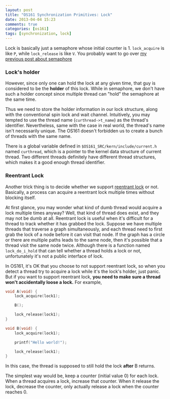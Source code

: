 ```yaml
---
layout: post
title: "OS161 Synchronization Primitives: Lock"
date: 2013-04-04 15:23
comments: true
categories: [os161]
tags: [synchronization, lock]
---
```


Lock is basically just a semaphore whose initial counter is 1. `lock_acquire` is
like `P`, while `lock_release` is like `V`. You probably want to go over 
[my previous post about semaphore][semaphore]

[semaphore]: /2013/04/04/os161-synchronization-primitives-semaphore

<!-- more -->

### Lock's holder

However, since only one can hold the lock at any given time, that guy is
considered to be the **holder** of this lock. While in semaphore, we don't have
such a holder concept since multiple thread can "hold" the semaphore at the same
time.

Thus we need to store the holder information in our lock structure, along with the
conventional spin lock and wait channel. Intuitively, you may tempted to use the
thread name (`curthread->t_name`) as the thread's identifier. Nevertheless, same
with the case in real world, the thread's name isn't necessarily unique. The 
OS161 doesn't forbidden us to create a bunch of threads with the same name.

There is a global variable defined in `$OS161_SRC/kern/include/current.h` named
`curthread`, which is a pointer to the kernel data structure of current thread.
Two different threads definitely have different thread structures, which makes
it a good enough thread identifier.

### Reentrant Lock

Another trick thing is to decide whether we support [reentrant lock][wiki] or not.
Basically, a process can acquire a reentrant lock multiple times without
blocking itself.

At first glance, you may wonder what kind of dumb thread would acquire a lock
multiple times anyway? Well, that kind of thread does exist, and they may not be
dumb at all. Reentrant lock is useful when it's difficult for a thread to track
whether it has grabbed the lock. Suppose we have multiple threads that traverse
a graph simultaneously, and each thread need to first grab the lock of a node
before it can visit that node. If the graph has a circle or there are multiple
paths leads to the same node, then it's possible that a thread visit the same
node twice. Although there is a function named `lock_do_i_hold` that can tell
whether a thread holds a lock or not, unfortunately it's not a public interface of lock.

In OS161, it's OK that you choose to not support reentrant lock, so when you
detect a thread try to acquire a lock while it's the lock's holder, just panic.
But if you want to support reentrant lock, **you need to make sure a thread won't
accidentally loose a lock.** For example,

``` c
void A(void) {
    lock_acquire(lock1);

    B();

    lock_release(lock1);
}

void B(void) {
    lock_acquire(lock1);

    printf("Hello world!");

    lock_release(lock1);
}
```

In this case, the thread is supposed to still hold the lock **after** B
returns.

The simplest way would be, keep a counter (initial value 0) for each lock. When 
a thread acquires a lock, increase that counter. When it release the lock, decrease 
the counter, only actually release a lock when the counter reaches 0.

[wiki]: http://en.wikipedia.org/wiki/Reentrant_mutex
